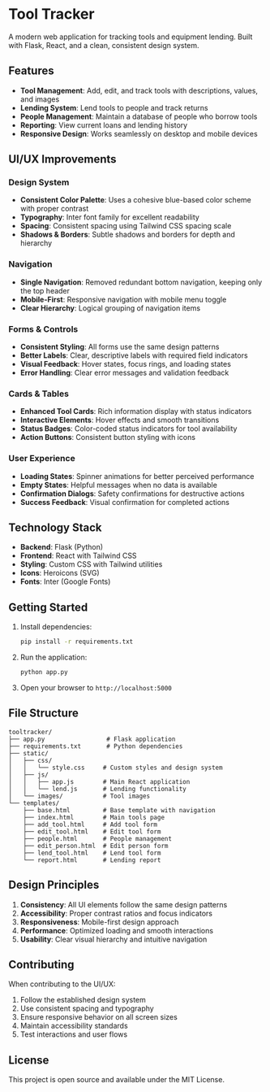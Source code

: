 # Tool Tracker

A modern web application for tracking tools and equipment lending. Built with Flask, React, and a clean, consistent design system.

## Features

- **Tool Management**: Add, edit, and track tools with descriptions, values, and images
- **Lending System**: Lend tools to people and track returns
- **People Management**: Maintain a database of people who borrow tools
- **Reporting**: View current loans and lending history
- **Responsive Design**: Works seamlessly on desktop and mobile devices

## UI/UX Improvements

### Design System
- **Consistent Color Palette**: Uses a cohesive blue-based color scheme with proper contrast
- **Typography**: Inter font family for excellent readability
- **Spacing**: Consistent spacing using Tailwind CSS spacing scale
- **Shadows & Borders**: Subtle shadows and borders for depth and hierarchy

### Navigation
- **Single Navigation**: Removed redundant bottom navigation, keeping only the top header
- **Mobile-First**: Responsive navigation with mobile menu toggle
- **Clear Hierarchy**: Logical grouping of navigation items

### Forms & Controls
- **Consistent Styling**: All forms use the same design patterns
- **Better Labels**: Clear, descriptive labels with required field indicators
- **Visual Feedback**: Hover states, focus rings, and loading states
- **Error Handling**: Clear error messages and validation feedback

### Cards & Tables
- **Enhanced Tool Cards**: Rich information display with status indicators
- **Interactive Elements**: Hover effects and smooth transitions
- **Status Badges**: Color-coded status indicators for tool availability
- **Action Buttons**: Consistent button styling with icons

### User Experience
- **Loading States**: Spinner animations for better perceived performance
- **Empty States**: Helpful messages when no data is available
- **Confirmation Dialogs**: Safety confirmations for destructive actions
- **Success Feedback**: Visual confirmation for completed actions

## Technology Stack

- **Backend**: Flask (Python)
- **Frontend**: React with Tailwind CSS
- **Styling**: Custom CSS with Tailwind utilities
- **Icons**: Heroicons (SVG)
- **Fonts**: Inter (Google Fonts)

## Getting Started

1. Install dependencies:
   ```bash
   pip install -r requirements.txt
   ```

2. Run the application:
   ```bash
   python app.py
   ```

3. Open your browser to `http://localhost:5000`

## File Structure

```
tooltracker/
├── app.py                 # Flask application
├── requirements.txt       # Python dependencies
├── static/
│   ├── css/
│   │   └── style.css     # Custom styles and design system
│   ├── js/
│   │   ├── app.js        # Main React application
│   │   └── lend.js       # Lending functionality
│   └── images/           # Tool images
└── templates/
    ├── base.html         # Base template with navigation
    ├── index.html        # Main tools page
    ├── add_tool.html     # Add tool form
    ├── edit_tool.html    # Edit tool form
    ├── people.html       # People management
    ├── edit_person.html  # Edit person form
    ├── lend_tool.html    # Lend tool form
    └── report.html       # Lending report
```

## Design Principles

1. **Consistency**: All UI elements follow the same design patterns
2. **Accessibility**: Proper contrast ratios and focus indicators
3. **Responsiveness**: Mobile-first design approach
4. **Performance**: Optimized loading and smooth interactions
5. **Usability**: Clear visual hierarchy and intuitive navigation

## Contributing

When contributing to the UI/UX:

1. Follow the established design system
2. Use consistent spacing and typography
3. Ensure responsive behavior on all screen sizes
4. Maintain accessibility standards
5. Test interactions and user flows

## License

This project is open source and available under the MIT License.
